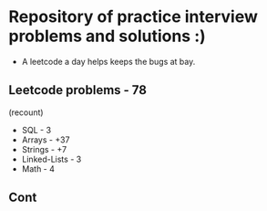 # Repository of practice interview problems and solutions :)
 - A leetcode a day helps keeps the bugs at bay.

## Leetcode problems - 78
(recount)
 - SQL - 3
 - Arrays - +37
 - Strings - +7
 - Linked-Lists - 3 
 - Math - 4

 ## Cont